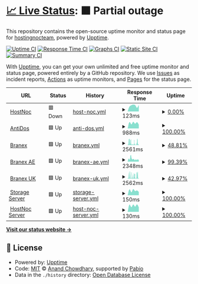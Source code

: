 # [📈 Live Status](https://monitor.hostnoc.com): <!--live status--> **🟧 Partial outage**

This repository contains the open-source uptime monitor and status page for [hostingnocteam](https://monitor.hostnoc.com), powered by [Upptime](https://github.com/upptime/upptime).

[![Uptime CI](https://github.com/hostingnocteam/monitoring/workflows/Uptime%20CI/badge.svg)](https://github.com/hostingnocteam/monitoring/actions?query=workflow%3A%22Uptime+CI%22)
[![Response Time CI](https://github.com/hostingnocteam/monitoring/workflows/Response%20Time%20CI/badge.svg)](https://github.com/hostingnocteam/monitoring/actions?query=workflow%3A%22Response+Time+CI%22)
[![Graphs CI](https://github.com/hostingnocteam/monitoring/workflows/Graphs%20CI/badge.svg)](https://github.com/hostingnocteam/monitoring/actions?query=workflow%3A%22Graphs+CI%22)
[![Static Site CI](https://github.com/hostingnocteam/monitoring/workflows/Static%20Site%20CI/badge.svg)](https://github.com/hostingnocteam/monitoring/actions?query=workflow%3A%22Static+Site+CI%22)
[![Summary CI](https://github.com/hostingnocteam/monitoring/workflows/Summary%20CI/badge.svg)](https://github.com/hostingnocteam/monitoring/actions?query=workflow%3A%22Summary+CI%22)

With [Upptime](https://upptime.js.org), you can get your own unlimited and free uptime monitor and status page, powered entirely by a GitHub repository. We use [Issues](https://github.com/hostingnocteam/monitoring/issues) as incident reports, [Actions](https://github.com/hostingnocteam/monitoring/actions) as uptime monitors, and [Pages](https://monitor.hostnoc.com) for the status page.

<!--start: status pages-->
<!-- This summary is generated by Upptime (https://github.com/upptime/upptime) -->
<!-- Do not edit this manually, your changes will be overwritten -->
<!-- prettier-ignore -->
| URL | Status | History | Response Time | Uptime |
| --- | ------ | ------- | ------------- | ------ |
| <img alt="" src="https://icons.duckduckgo.com/ip3/www.hostnoc.com.ico" height="13"> [HostNoc](https://www.hostnoc.com) | 🟥 Down | [host-noc.yml](https://github.com/hostingnocteam/monitoring/commits/HEAD/history/host-noc.yml) | <details><summary><img alt="Response time graph" src="./graphs/host-noc/response-time-week.png" height="20"> 123ms</summary><br><a href="https://monitor.hostnoc.com/history/host-noc"><img alt="Response time 2675" src="https://img.shields.io/endpoint?url=https%3A%2F%2Fraw.githubusercontent.com%2Fhostingnocteam%2Fmonitoring%2FHEAD%2Fapi%2Fhost-noc%2Fresponse-time.json"></a><br><a href="https://monitor.hostnoc.com/history/host-noc"><img alt="24-hour response time 136" src="https://img.shields.io/endpoint?url=https%3A%2F%2Fraw.githubusercontent.com%2Fhostingnocteam%2Fmonitoring%2FHEAD%2Fapi%2Fhost-noc%2Fresponse-time-day.json"></a><br><a href="https://monitor.hostnoc.com/history/host-noc"><img alt="7-day response time 123" src="https://img.shields.io/endpoint?url=https%3A%2F%2Fraw.githubusercontent.com%2Fhostingnocteam%2Fmonitoring%2FHEAD%2Fapi%2Fhost-noc%2Fresponse-time-week.json"></a><br><a href="https://monitor.hostnoc.com/history/host-noc"><img alt="30-day response time 1960" src="https://img.shields.io/endpoint?url=https%3A%2F%2Fraw.githubusercontent.com%2Fhostingnocteam%2Fmonitoring%2FHEAD%2Fapi%2Fhost-noc%2Fresponse-time-month.json"></a><br><a href="https://monitor.hostnoc.com/history/host-noc"><img alt="1-year response time 2675" src="https://img.shields.io/endpoint?url=https%3A%2F%2Fraw.githubusercontent.com%2Fhostingnocteam%2Fmonitoring%2FHEAD%2Fapi%2Fhost-noc%2Fresponse-time-year.json"></a></details> | <details><summary><a href="https://monitor.hostnoc.com/history/host-noc">0.00%</a></summary><a href="https://monitor.hostnoc.com/history/host-noc"><img alt="All-time uptime 42.05%" src="https://img.shields.io/endpoint?url=https%3A%2F%2Fraw.githubusercontent.com%2Fhostingnocteam%2Fmonitoring%2FHEAD%2Fapi%2Fhost-noc%2Fuptime.json"></a><br><a href="https://monitor.hostnoc.com/history/host-noc"><img alt="24-hour uptime 0.00%" src="https://img.shields.io/endpoint?url=https%3A%2F%2Fraw.githubusercontent.com%2Fhostingnocteam%2Fmonitoring%2FHEAD%2Fapi%2Fhost-noc%2Fuptime-day.json"></a><br><a href="https://monitor.hostnoc.com/history/host-noc"><img alt="7-day uptime 0.00%" src="https://img.shields.io/endpoint?url=https%3A%2F%2Fraw.githubusercontent.com%2Fhostingnocteam%2Fmonitoring%2FHEAD%2Fapi%2Fhost-noc%2Fuptime-week.json"></a><br><a href="https://monitor.hostnoc.com/history/host-noc"><img alt="30-day uptime 36.10%" src="https://img.shields.io/endpoint?url=https%3A%2F%2Fraw.githubusercontent.com%2Fhostingnocteam%2Fmonitoring%2FHEAD%2Fapi%2Fhost-noc%2Fuptime-month.json"></a><br><a href="https://monitor.hostnoc.com/history/host-noc"><img alt="1-year uptime 42.05%" src="https://img.shields.io/endpoint?url=https%3A%2F%2Fraw.githubusercontent.com%2Fhostingnocteam%2Fmonitoring%2FHEAD%2Fapi%2Fhost-noc%2Fuptime-year.json"></a></details>
| <img alt="" src="https://icons.duckduckgo.com/ip3/antidos.com.ico" height="13"> [AntiDos](https://antidos.com) | 🟩 Up | [anti-dos.yml](https://github.com/hostingnocteam/monitoring/commits/HEAD/history/anti-dos.yml) | <details><summary><img alt="Response time graph" src="./graphs/anti-dos/response-time-week.png" height="20"> 988ms</summary><br><a href="https://monitor.hostnoc.com/history/anti-dos"><img alt="Response time 1037" src="https://img.shields.io/endpoint?url=https%3A%2F%2Fraw.githubusercontent.com%2Fhostingnocteam%2Fmonitoring%2FHEAD%2Fapi%2Fanti-dos%2Fresponse-time.json"></a><br><a href="https://monitor.hostnoc.com/history/anti-dos"><img alt="24-hour response time 711" src="https://img.shields.io/endpoint?url=https%3A%2F%2Fraw.githubusercontent.com%2Fhostingnocteam%2Fmonitoring%2FHEAD%2Fapi%2Fanti-dos%2Fresponse-time-day.json"></a><br><a href="https://monitor.hostnoc.com/history/anti-dos"><img alt="7-day response time 988" src="https://img.shields.io/endpoint?url=https%3A%2F%2Fraw.githubusercontent.com%2Fhostingnocteam%2Fmonitoring%2FHEAD%2Fapi%2Fanti-dos%2Fresponse-time-week.json"></a><br><a href="https://monitor.hostnoc.com/history/anti-dos"><img alt="30-day response time 976" src="https://img.shields.io/endpoint?url=https%3A%2F%2Fraw.githubusercontent.com%2Fhostingnocteam%2Fmonitoring%2FHEAD%2Fapi%2Fanti-dos%2Fresponse-time-month.json"></a><br><a href="https://monitor.hostnoc.com/history/anti-dos"><img alt="1-year response time 1037" src="https://img.shields.io/endpoint?url=https%3A%2F%2Fraw.githubusercontent.com%2Fhostingnocteam%2Fmonitoring%2FHEAD%2Fapi%2Fanti-dos%2Fresponse-time-year.json"></a></details> | <details><summary><a href="https://monitor.hostnoc.com/history/anti-dos">100.00%</a></summary><a href="https://monitor.hostnoc.com/history/anti-dos"><img alt="All-time uptime 100.00%" src="https://img.shields.io/endpoint?url=https%3A%2F%2Fraw.githubusercontent.com%2Fhostingnocteam%2Fmonitoring%2FHEAD%2Fapi%2Fanti-dos%2Fuptime.json"></a><br><a href="https://monitor.hostnoc.com/history/anti-dos"><img alt="24-hour uptime 100.00%" src="https://img.shields.io/endpoint?url=https%3A%2F%2Fraw.githubusercontent.com%2Fhostingnocteam%2Fmonitoring%2FHEAD%2Fapi%2Fanti-dos%2Fuptime-day.json"></a><br><a href="https://monitor.hostnoc.com/history/anti-dos"><img alt="7-day uptime 100.00%" src="https://img.shields.io/endpoint?url=https%3A%2F%2Fraw.githubusercontent.com%2Fhostingnocteam%2Fmonitoring%2FHEAD%2Fapi%2Fanti-dos%2Fuptime-week.json"></a><br><a href="https://monitor.hostnoc.com/history/anti-dos"><img alt="30-day uptime 100.00%" src="https://img.shields.io/endpoint?url=https%3A%2F%2Fraw.githubusercontent.com%2Fhostingnocteam%2Fmonitoring%2FHEAD%2Fapi%2Fanti-dos%2Fuptime-month.json"></a><br><a href="https://monitor.hostnoc.com/history/anti-dos"><img alt="1-year uptime 100.00%" src="https://img.shields.io/endpoint?url=https%3A%2F%2Fraw.githubusercontent.com%2Fhostingnocteam%2Fmonitoring%2FHEAD%2Fapi%2Fanti-dos%2Fuptime-year.json"></a></details>
| <img alt="" src="https://icons.duckduckgo.com/ip3/branex.com.ico" height="13"> [Branex](https://branex.com) | 🟩 Up | [branex.yml](https://github.com/hostingnocteam/monitoring/commits/HEAD/history/branex.yml) | <details><summary><img alt="Response time graph" src="./graphs/branex/response-time-week.png" height="20"> 2561ms</summary><br><a href="https://monitor.hostnoc.com/history/branex"><img alt="Response time 1876" src="https://img.shields.io/endpoint?url=https%3A%2F%2Fraw.githubusercontent.com%2Fhostingnocteam%2Fmonitoring%2FHEAD%2Fapi%2Fbranex%2Fresponse-time.json"></a><br><a href="https://monitor.hostnoc.com/history/branex"><img alt="24-hour response time 568" src="https://img.shields.io/endpoint?url=https%3A%2F%2Fraw.githubusercontent.com%2Fhostingnocteam%2Fmonitoring%2FHEAD%2Fapi%2Fbranex%2Fresponse-time-day.json"></a><br><a href="https://monitor.hostnoc.com/history/branex"><img alt="7-day response time 2561" src="https://img.shields.io/endpoint?url=https%3A%2F%2Fraw.githubusercontent.com%2Fhostingnocteam%2Fmonitoring%2FHEAD%2Fapi%2Fbranex%2Fresponse-time-week.json"></a><br><a href="https://monitor.hostnoc.com/history/branex"><img alt="30-day response time 2087" src="https://img.shields.io/endpoint?url=https%3A%2F%2Fraw.githubusercontent.com%2Fhostingnocteam%2Fmonitoring%2FHEAD%2Fapi%2Fbranex%2Fresponse-time-month.json"></a><br><a href="https://monitor.hostnoc.com/history/branex"><img alt="1-year response time 1876" src="https://img.shields.io/endpoint?url=https%3A%2F%2Fraw.githubusercontent.com%2Fhostingnocteam%2Fmonitoring%2FHEAD%2Fapi%2Fbranex%2Fresponse-time-year.json"></a></details> | <details><summary><a href="https://monitor.hostnoc.com/history/branex">48.81%</a></summary><a href="https://monitor.hostnoc.com/history/branex"><img alt="All-time uptime 83.35%" src="https://img.shields.io/endpoint?url=https%3A%2F%2Fraw.githubusercontent.com%2Fhostingnocteam%2Fmonitoring%2FHEAD%2Fapi%2Fbranex%2Fuptime.json"></a><br><a href="https://monitor.hostnoc.com/history/branex"><img alt="24-hour uptime 100.00%" src="https://img.shields.io/endpoint?url=https%3A%2F%2Fraw.githubusercontent.com%2Fhostingnocteam%2Fmonitoring%2FHEAD%2Fapi%2Fbranex%2Fuptime-day.json"></a><br><a href="https://monitor.hostnoc.com/history/branex"><img alt="7-day uptime 48.81%" src="https://img.shields.io/endpoint?url=https%3A%2F%2Fraw.githubusercontent.com%2Fhostingnocteam%2Fmonitoring%2FHEAD%2Fapi%2Fbranex%2Fuptime-week.json"></a><br><a href="https://monitor.hostnoc.com/history/branex"><img alt="30-day uptime 81.59%" src="https://img.shields.io/endpoint?url=https%3A%2F%2Fraw.githubusercontent.com%2Fhostingnocteam%2Fmonitoring%2FHEAD%2Fapi%2Fbranex%2Fuptime-month.json"></a><br><a href="https://monitor.hostnoc.com/history/branex"><img alt="1-year uptime 83.35%" src="https://img.shields.io/endpoint?url=https%3A%2F%2Fraw.githubusercontent.com%2Fhostingnocteam%2Fmonitoring%2FHEAD%2Fapi%2Fbranex%2Fuptime-year.json"></a></details>
| <img alt="" src="https://icons.duckduckgo.com/ip3/branex.ae.ico" height="13"> [Branex AE](https://branex.ae) | 🟩 Up | [branex-ae.yml](https://github.com/hostingnocteam/monitoring/commits/HEAD/history/branex-ae.yml) | <details><summary><img alt="Response time graph" src="./graphs/branex-ae/response-time-week.png" height="20"> 2348ms</summary><br><a href="https://monitor.hostnoc.com/history/branex-ae"><img alt="Response time 2771" src="https://img.shields.io/endpoint?url=https%3A%2F%2Fraw.githubusercontent.com%2Fhostingnocteam%2Fmonitoring%2FHEAD%2Fapi%2Fbranex-ae%2Fresponse-time.json"></a><br><a href="https://monitor.hostnoc.com/history/branex-ae"><img alt="24-hour response time 1310" src="https://img.shields.io/endpoint?url=https%3A%2F%2Fraw.githubusercontent.com%2Fhostingnocteam%2Fmonitoring%2FHEAD%2Fapi%2Fbranex-ae%2Fresponse-time-day.json"></a><br><a href="https://monitor.hostnoc.com/history/branex-ae"><img alt="7-day response time 2348" src="https://img.shields.io/endpoint?url=https%3A%2F%2Fraw.githubusercontent.com%2Fhostingnocteam%2Fmonitoring%2FHEAD%2Fapi%2Fbranex-ae%2Fresponse-time-week.json"></a><br><a href="https://monitor.hostnoc.com/history/branex-ae"><img alt="30-day response time 2981" src="https://img.shields.io/endpoint?url=https%3A%2F%2Fraw.githubusercontent.com%2Fhostingnocteam%2Fmonitoring%2FHEAD%2Fapi%2Fbranex-ae%2Fresponse-time-month.json"></a><br><a href="https://monitor.hostnoc.com/history/branex-ae"><img alt="1-year response time 2771" src="https://img.shields.io/endpoint?url=https%3A%2F%2Fraw.githubusercontent.com%2Fhostingnocteam%2Fmonitoring%2FHEAD%2Fapi%2Fbranex-ae%2Fresponse-time-year.json"></a></details> | <details><summary><a href="https://monitor.hostnoc.com/history/branex-ae">99.39%</a></summary><a href="https://monitor.hostnoc.com/history/branex-ae"><img alt="All-time uptime 99.40%" src="https://img.shields.io/endpoint?url=https%3A%2F%2Fraw.githubusercontent.com%2Fhostingnocteam%2Fmonitoring%2FHEAD%2Fapi%2Fbranex-ae%2Fuptime.json"></a><br><a href="https://monitor.hostnoc.com/history/branex-ae"><img alt="24-hour uptime 100.00%" src="https://img.shields.io/endpoint?url=https%3A%2F%2Fraw.githubusercontent.com%2Fhostingnocteam%2Fmonitoring%2FHEAD%2Fapi%2Fbranex-ae%2Fuptime-day.json"></a><br><a href="https://monitor.hostnoc.com/history/branex-ae"><img alt="7-day uptime 99.39%" src="https://img.shields.io/endpoint?url=https%3A%2F%2Fraw.githubusercontent.com%2Fhostingnocteam%2Fmonitoring%2FHEAD%2Fapi%2Fbranex-ae%2Fuptime-week.json"></a><br><a href="https://monitor.hostnoc.com/history/branex-ae"><img alt="30-day uptime 99.36%" src="https://img.shields.io/endpoint?url=https%3A%2F%2Fraw.githubusercontent.com%2Fhostingnocteam%2Fmonitoring%2FHEAD%2Fapi%2Fbranex-ae%2Fuptime-month.json"></a><br><a href="https://monitor.hostnoc.com/history/branex-ae"><img alt="1-year uptime 99.40%" src="https://img.shields.io/endpoint?url=https%3A%2F%2Fraw.githubusercontent.com%2Fhostingnocteam%2Fmonitoring%2FHEAD%2Fapi%2Fbranex-ae%2Fuptime-year.json"></a></details>
| <img alt="" src="https://icons.duckduckgo.com/ip3/branex.co.uk.ico" height="13"> [Branex UK](https://branex.co.uk) | 🟩 Up | [branex-uk.yml](https://github.com/hostingnocteam/monitoring/commits/HEAD/history/branex-uk.yml) | <details><summary><img alt="Response time graph" src="./graphs/branex-uk/response-time-week.png" height="20"> 2562ms</summary><br><a href="https://monitor.hostnoc.com/history/branex-uk"><img alt="Response time 2149" src="https://img.shields.io/endpoint?url=https%3A%2F%2Fraw.githubusercontent.com%2Fhostingnocteam%2Fmonitoring%2FHEAD%2Fapi%2Fbranex-uk%2Fresponse-time.json"></a><br><a href="https://monitor.hostnoc.com/history/branex-uk"><img alt="24-hour response time 319" src="https://img.shields.io/endpoint?url=https%3A%2F%2Fraw.githubusercontent.com%2Fhostingnocteam%2Fmonitoring%2FHEAD%2Fapi%2Fbranex-uk%2Fresponse-time-day.json"></a><br><a href="https://monitor.hostnoc.com/history/branex-uk"><img alt="7-day response time 2562" src="https://img.shields.io/endpoint?url=https%3A%2F%2Fraw.githubusercontent.com%2Fhostingnocteam%2Fmonitoring%2FHEAD%2Fapi%2Fbranex-uk%2Fresponse-time-week.json"></a><br><a href="https://monitor.hostnoc.com/history/branex-uk"><img alt="30-day response time 2402" src="https://img.shields.io/endpoint?url=https%3A%2F%2Fraw.githubusercontent.com%2Fhostingnocteam%2Fmonitoring%2FHEAD%2Fapi%2Fbranex-uk%2Fresponse-time-month.json"></a><br><a href="https://monitor.hostnoc.com/history/branex-uk"><img alt="1-year response time 2149" src="https://img.shields.io/endpoint?url=https%3A%2F%2Fraw.githubusercontent.com%2Fhostingnocteam%2Fmonitoring%2FHEAD%2Fapi%2Fbranex-uk%2Fresponse-time-year.json"></a></details> | <details><summary><a href="https://monitor.hostnoc.com/history/branex-uk">42.97%</a></summary><a href="https://monitor.hostnoc.com/history/branex-uk"><img alt="All-time uptime 82.32%" src="https://img.shields.io/endpoint?url=https%3A%2F%2Fraw.githubusercontent.com%2Fhostingnocteam%2Fmonitoring%2FHEAD%2Fapi%2Fbranex-uk%2Fuptime.json"></a><br><a href="https://monitor.hostnoc.com/history/branex-uk"><img alt="24-hour uptime 100.00%" src="https://img.shields.io/endpoint?url=https%3A%2F%2Fraw.githubusercontent.com%2Fhostingnocteam%2Fmonitoring%2FHEAD%2Fapi%2Fbranex-uk%2Fuptime-day.json"></a><br><a href="https://monitor.hostnoc.com/history/branex-uk"><img alt="7-day uptime 42.97%" src="https://img.shields.io/endpoint?url=https%3A%2F%2Fraw.githubusercontent.com%2Fhostingnocteam%2Fmonitoring%2FHEAD%2Fapi%2Fbranex-uk%2Fuptime-week.json"></a><br><a href="https://monitor.hostnoc.com/history/branex-uk"><img alt="30-day uptime 80.45%" src="https://img.shields.io/endpoint?url=https%3A%2F%2Fraw.githubusercontent.com%2Fhostingnocteam%2Fmonitoring%2FHEAD%2Fapi%2Fbranex-uk%2Fuptime-month.json"></a><br><a href="https://monitor.hostnoc.com/history/branex-uk"><img alt="1-year uptime 82.32%" src="https://img.shields.io/endpoint?url=https%3A%2F%2Fraw.githubusercontent.com%2Fhostingnocteam%2Fmonitoring%2FHEAD%2Fapi%2Fbranex-uk%2Fuptime-year.json"></a></details>
| <img alt="" src="https://icons.duckduckgo.com/ip3/null.ico" height="13"> [Storage Server](185.215.165.37) | 🟩 Up | [storage-server.yml](https://github.com/hostingnocteam/monitoring/commits/HEAD/history/storage-server.yml) | <details><summary><img alt="Response time graph" src="./graphs/storage-server/response-time-week.png" height="20"> 150ms</summary><br><a href="https://monitor.hostnoc.com/history/storage-server"><img alt="Response time 147" src="https://img.shields.io/endpoint?url=https%3A%2F%2Fraw.githubusercontent.com%2Fhostingnocteam%2Fmonitoring%2FHEAD%2Fapi%2Fstorage-server%2Fresponse-time.json"></a><br><a href="https://monitor.hostnoc.com/history/storage-server"><img alt="24-hour response time 110" src="https://img.shields.io/endpoint?url=https%3A%2F%2Fraw.githubusercontent.com%2Fhostingnocteam%2Fmonitoring%2FHEAD%2Fapi%2Fstorage-server%2Fresponse-time-day.json"></a><br><a href="https://monitor.hostnoc.com/history/storage-server"><img alt="7-day response time 150" src="https://img.shields.io/endpoint?url=https%3A%2F%2Fraw.githubusercontent.com%2Fhostingnocteam%2Fmonitoring%2FHEAD%2Fapi%2Fstorage-server%2Fresponse-time-week.json"></a><br><a href="https://monitor.hostnoc.com/history/storage-server"><img alt="30-day response time 147" src="https://img.shields.io/endpoint?url=https%3A%2F%2Fraw.githubusercontent.com%2Fhostingnocteam%2Fmonitoring%2FHEAD%2Fapi%2Fstorage-server%2Fresponse-time-month.json"></a><br><a href="https://monitor.hostnoc.com/history/storage-server"><img alt="1-year response time 147" src="https://img.shields.io/endpoint?url=https%3A%2F%2Fraw.githubusercontent.com%2Fhostingnocteam%2Fmonitoring%2FHEAD%2Fapi%2Fstorage-server%2Fresponse-time-year.json"></a></details> | <details><summary><a href="https://monitor.hostnoc.com/history/storage-server">100.00%</a></summary><a href="https://monitor.hostnoc.com/history/storage-server"><img alt="All-time uptime 100.00%" src="https://img.shields.io/endpoint?url=https%3A%2F%2Fraw.githubusercontent.com%2Fhostingnocteam%2Fmonitoring%2FHEAD%2Fapi%2Fstorage-server%2Fuptime.json"></a><br><a href="https://monitor.hostnoc.com/history/storage-server"><img alt="24-hour uptime 100.00%" src="https://img.shields.io/endpoint?url=https%3A%2F%2Fraw.githubusercontent.com%2Fhostingnocteam%2Fmonitoring%2FHEAD%2Fapi%2Fstorage-server%2Fuptime-day.json"></a><br><a href="https://monitor.hostnoc.com/history/storage-server"><img alt="7-day uptime 100.00%" src="https://img.shields.io/endpoint?url=https%3A%2F%2Fraw.githubusercontent.com%2Fhostingnocteam%2Fmonitoring%2FHEAD%2Fapi%2Fstorage-server%2Fuptime-week.json"></a><br><a href="https://monitor.hostnoc.com/history/storage-server"><img alt="30-day uptime 100.00%" src="https://img.shields.io/endpoint?url=https%3A%2F%2Fraw.githubusercontent.com%2Fhostingnocteam%2Fmonitoring%2FHEAD%2Fapi%2Fstorage-server%2Fuptime-month.json"></a><br><a href="https://monitor.hostnoc.com/history/storage-server"><img alt="1-year uptime 100.00%" src="https://img.shields.io/endpoint?url=https%3A%2F%2Fraw.githubusercontent.com%2Fhostingnocteam%2Fmonitoring%2FHEAD%2Fapi%2Fstorage-server%2Fuptime-year.json"></a></details>
| <img alt="" src="https://icons.duckduckgo.com/ip3/null.ico" height="13"> [HostNoc Server](75.119.137.149) | 🟩 Up | [host-noc-server.yml](https://github.com/hostingnocteam/monitoring/commits/HEAD/history/host-noc-server.yml) | <details><summary><img alt="Response time graph" src="./graphs/host-noc-server/response-time-week.png" height="20"> 130ms</summary><br><a href="https://monitor.hostnoc.com/history/host-noc-server"><img alt="Response time 127" src="https://img.shields.io/endpoint?url=https%3A%2F%2Fraw.githubusercontent.com%2Fhostingnocteam%2Fmonitoring%2FHEAD%2Fapi%2Fhost-noc-server%2Fresponse-time.json"></a><br><a href="https://monitor.hostnoc.com/history/host-noc-server"><img alt="24-hour response time 97" src="https://img.shields.io/endpoint?url=https%3A%2F%2Fraw.githubusercontent.com%2Fhostingnocteam%2Fmonitoring%2FHEAD%2Fapi%2Fhost-noc-server%2Fresponse-time-day.json"></a><br><a href="https://monitor.hostnoc.com/history/host-noc-server"><img alt="7-day response time 130" src="https://img.shields.io/endpoint?url=https%3A%2F%2Fraw.githubusercontent.com%2Fhostingnocteam%2Fmonitoring%2FHEAD%2Fapi%2Fhost-noc-server%2Fresponse-time-week.json"></a><br><a href="https://monitor.hostnoc.com/history/host-noc-server"><img alt="30-day response time 126" src="https://img.shields.io/endpoint?url=https%3A%2F%2Fraw.githubusercontent.com%2Fhostingnocteam%2Fmonitoring%2FHEAD%2Fapi%2Fhost-noc-server%2Fresponse-time-month.json"></a><br><a href="https://monitor.hostnoc.com/history/host-noc-server"><img alt="1-year response time 127" src="https://img.shields.io/endpoint?url=https%3A%2F%2Fraw.githubusercontent.com%2Fhostingnocteam%2Fmonitoring%2FHEAD%2Fapi%2Fhost-noc-server%2Fresponse-time-year.json"></a></details> | <details><summary><a href="https://monitor.hostnoc.com/history/host-noc-server">100.00%</a></summary><a href="https://monitor.hostnoc.com/history/host-noc-server"><img alt="All-time uptime 100.00%" src="https://img.shields.io/endpoint?url=https%3A%2F%2Fraw.githubusercontent.com%2Fhostingnocteam%2Fmonitoring%2FHEAD%2Fapi%2Fhost-noc-server%2Fuptime.json"></a><br><a href="https://monitor.hostnoc.com/history/host-noc-server"><img alt="24-hour uptime 100.00%" src="https://img.shields.io/endpoint?url=https%3A%2F%2Fraw.githubusercontent.com%2Fhostingnocteam%2Fmonitoring%2FHEAD%2Fapi%2Fhost-noc-server%2Fuptime-day.json"></a><br><a href="https://monitor.hostnoc.com/history/host-noc-server"><img alt="7-day uptime 100.00%" src="https://img.shields.io/endpoint?url=https%3A%2F%2Fraw.githubusercontent.com%2Fhostingnocteam%2Fmonitoring%2FHEAD%2Fapi%2Fhost-noc-server%2Fuptime-week.json"></a><br><a href="https://monitor.hostnoc.com/history/host-noc-server"><img alt="30-day uptime 100.00%" src="https://img.shields.io/endpoint?url=https%3A%2F%2Fraw.githubusercontent.com%2Fhostingnocteam%2Fmonitoring%2FHEAD%2Fapi%2Fhost-noc-server%2Fuptime-month.json"></a><br><a href="https://monitor.hostnoc.com/history/host-noc-server"><img alt="1-year uptime 100.00%" src="https://img.shields.io/endpoint?url=https%3A%2F%2Fraw.githubusercontent.com%2Fhostingnocteam%2Fmonitoring%2FHEAD%2Fapi%2Fhost-noc-server%2Fuptime-year.json"></a></details>

<!--end: status pages-->

[**Visit our status website →**](https://monitor.hostnoc.com)

## 📄 License

- Powered by: [Upptime](https://github.com/upptime/upptime)
- Code: [MIT](./LICENSE) © [Anand Chowdhary](https://anandchowdhary.com), supported by [Pabio](https://pabio.com)
- Data in the `./history` directory: [Open Database License](https://opendatacommons.org/licenses/odbl/1-0/)
